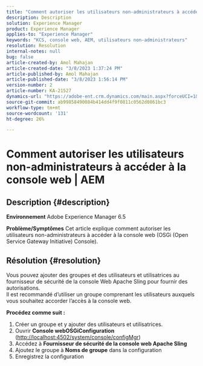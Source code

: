 ```yaml
---
title: "Comment autoriser les utilisateurs non-administrateurs à accéder à la console web | AEM"
description: Description
solution: Experience Manager
product: Experience Manager
applies-to: "Experience Manager"
keywords: "KCS, console web, AEM, utilisateurs non-administrateurs"
resolution: Resolution
internal-notes: null
bug: false
article-created-by: Amol Mahajan
article-created-date: "3/8/2023 1:37:24 PM"
article-published-by: Amol Mahajan
article-published-date: "3/8/2023 1:56:14 PM"
version-number: 2
article-number: KA-21527
dynamics-url: "https://adobe-ent.crm.dynamics.com/main.aspx?forceUCI=1&pagetype=entityrecord&etn=knowledgearticle&id=e16cac55-b6bd-ed11-83ff-6045bd006268"
source-git-commit: ab99858490084b414dd4f9f0811c0562d0861bc3
workflow-type: tm+mt
source-wordcount: '131'
ht-degree: 26%

---
```


# Comment autoriser les utilisateurs non-administrateurs à accéder à la console web | AEM

## Description {#description}

<b>Environnement</b>
Adobe Experience Manager 6.5


<b>Problème/Symptômes</b>
Cet article explique comment autoriser les utilisateurs non-administrateurs à accéder à la console web (OSGi (Open Service Gateway Initiative) Console).


## Résolution {#resolution}

Vous pouvez ajouter des groupes et des utilisateurs et utilisatrices au fournisseur de sécurité de la console Web Apache Sling pour fournir des autorisations.<br>
Il est recommandé d’utiliser un groupe comprenant les utilisateurs auxquels vous souhaitez accorder l’accès à la console web.



<b>Procédez comme suit :</b>

1. Créer un groupe et y ajouter des utilisateurs et utilisatrices.
2. Ouvrir <b>Console web</b><b>OSGi</b><b>Configuration</b> ([http://localhost:4502/system/console/configMgr](http://localhost:4502/system/console/configMgr))
3. Accédez à <b>Fournisseur de sécurité de la console web Apache Sling</b>
4. Ajoutez le groupe à <b>Noms de groupe</b> dans la configuration
5. Enregistrez la configuration

